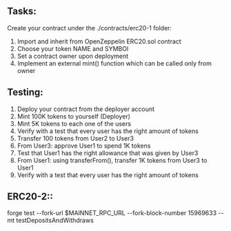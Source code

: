 Tasks:
--------
Create your contract under the ./contracts/erc20-1 folder:
1. Import and inherit from OpenZeppelin ERC20.sol contract
2. Choose your token NAME and SYMBOl
3. Set a contract owner upon deployment
4. Implement an external mint() function which can be called only from owner

Testing:
---------
1. Deploy your contract from the deployer account
2. Mint 100K tokens to yourself (Deployer)
3. Mint 5K tokens to each one of the users
4. Verify with a test that every user has the right amount of tokens
5. Transfer 100 tokens from User2 to User3
6. From User3: approve User1 to spend 1K tokens
7. Test that User1 has the right allowance that was given by User3
8. From User1: using transferFrom(), transfer 1K tokens from User3 to User1
9. Verify with a test that every user has the right amount of tokens
    
ERC20-2::
----------
forge test --fork-url $MAINNET_RPC_URL --fork-block-number 15969633 --mt testDepositsAndWithdraws